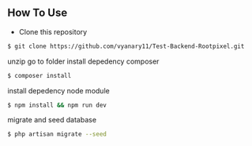 ## How To Use
- Clone this repository
```sh
$ git clone https://github.com/vyanary11/Test-Backend-Rootpixel.git
```
unzip
go to folder
install depedency composer
```sh
$ composer install
```
install depedency node module
```sh
$ npm install && npm run dev
```
migrate and seed database
```sh
$ php artisan migrate --seed
```
